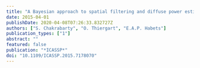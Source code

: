 ```yaml
---
title: "A Bayesian approach to spatial filtering and diffuse power estimation for joint dereverberation and noise reduction"
date: 2015-04-01
publishDate: 2020-04-08T07:26:33.832727Z
authors: ["S. Chakrabarty", "O. Thiergart", "E.A.P. Habets"]
publication_types: ["1"]
abstract: ""
featured: false
publication: "*ICASSP*" 
doi: "10.1109/ICASSP.2015.7178070"
---
```


